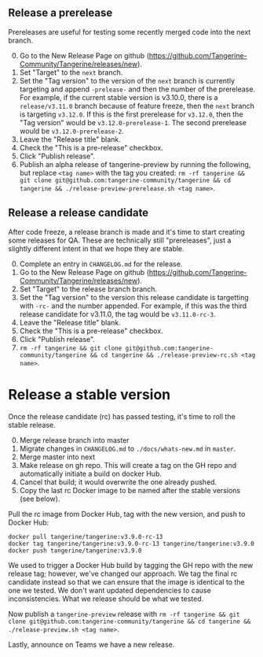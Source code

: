 
## Release a prerelease  

Prereleases are useful for testing some recently merged code into the next branch.

0. Go to the New Release Page on github (https://github.com/Tangerine-Community/Tangerine/releases/new). 
1. Set "Target" to the `next` branch.
2. Set the "Tag version" to the version of the `next` branch is currently targeting and append `-prelease-` and then the number of the prerelease. For example, if the current stable version is v3.10.0, there is a `release/v3.11.0` branch because of feature freeze, then the `next` branch is targeting `v3.12.0`. If this is the first prerelease for `v3.12.0`, then the "Tag version" would be `v3.12.0-prerelease-1`. The second prerelease would be `v3.12.0-prerelease-2`.
3. Leave the "Release title" blank.
4. Check the "This is a pre-release" checkbox.
5. Click "Publish release".
6. Publish an alpha release of tangerine-preview by running the following, but replace `<tag name>` with the tag you created: `rm -rf tangerine && git clone git@github.com:tangerine-community/tangerine && cd tangerine && ./release-preview-prerelease.sh <tag name>`.


## Release a release candidate

After code freeze, a release branch is made and it's time to start creating some releases for QA. These are technically still "prereleases", just a slightly different intent in that we hope they are stable.

0. Complete an entry in `CHANGELOG.md` for the release.
0. Go to the New Release Page on github (https://github.com/Tangerine-Community/Tangerine/releases/new). 
1. Set "Target" to the release branch branch.
2. Set the "Tag version" to the version this release candidate is targetting with `-rc-` and the number appended. For example, if this was the third release candidate for v3.11.0, the tag would be `v3.11.0-rc-3`. 
3. Leave the "Release title" blank.
4. Check the "This is a pre-release" checkbox.
5. Click "Publish release".
6. `rm -rf tangerine && git clone git@github.com:tangerine-community/tangerine && cd tangerine && ./release-preview-rc.sh <tag name>`.


# Release a stable version 

Once the release candidate (rc) has passed testing, it's time to roll the stable release.

0. Merge release branch into master
0. Migrate changes in `CHANGELOG.md` to `./docs/whats-new.md` in `master`.
0. Merge master into next
0. Make release on gh repo. This will create a tag on the GH repo and automatically initiate a build on docker Hub. 
0. Cancel that build; it would overwrite the one already pushed. 
0. Copy the last rc Docker image to be named after the stable versions (see below). 

Pull the rc image from Docker Hub, tag with the new version, and push to Docker Hub:
```shell script
docker pull tangerine/tangerine:v3.9.0-rc-13
docker tag tangerine/tangerine:v3.9.0-rc-13 tangerine/tangerine:v3.9.0
docker push tangerine/tangerine:v3.9.0
```

We used to trigger a Docker Hub build by tagging the GH repo with the new release tag; however, we've changed our approach. We tag the final rc candidate instead so that we can ensure that the image is identical to the one we tested. We don't want updated dependencies to cause inconsistencies. What we release should be what we tested.

Now publish a `tangerine-preview` release with `rm -rf tangerine && git clone git@github.com:tangerine-community/tangerine && cd tangerine && ./release-preview.sh <tag name>`.

Lastly, announce on Teams we have a new release.
